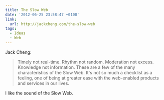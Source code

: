 ```yaml
---
title: The Slow Web
date: '2012-06-25 23:58:47 +0100'
link:
  url: http://jackcheng.com/the-slow-web
tags:
  - Ideas
  - Web
---
```

Jack Cheng:

> Timely not real-time. Rhythm not random. Moderation not excess. Knowledge not information. These are a few of the many characteristics of the Slow Web. It's not so much a checklist as a feeling, one of being at greater ease with the web-enabled products and services in our lives.

I like the sound of the Slow Web.
